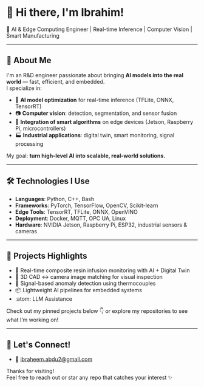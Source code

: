 # 👋 Hi there, I'm Ibrahim!

🎯 AI & Edge Computing Engineer | Real-time Inference | Computer Vision | Smart Manufacturing

---

## 🧠 About Me

I'm an R&D engineer passionate about bringing **AI models into the real world** — fast, efficient, and embedded.  
I specialize in:

- 🧠 **AI model optimization** for real-time inference (TFLite, ONNX, TensorRT)
- 📷 **Computer vision**: detection, segmentation, and sensor fusion
- 🧩 **Integration of smart algorithms** on edge devices (Jetson, Raspberry Pi, microcontrollers)
- 🏭 **Industrial applications**: digital twin, smart monitoring, signal processing

My goal: **turn high-level AI into scalable, real-world solutions.**

---

## 🛠️ Technologies I Use

- **Languages**: Python, C++, Bash
- **Frameworks**: PyTorch, TensorFlow, OpenCV, Scikit-learn
- **Edge Tools**: TensorRT, TFLite, ONNX, OpenVINO
- **Deployment**: Docker, MQTT, OPC UA, Linux
- **Hardware**: NVIDIA Jetson, Raspberry Pi, ESP32, industrial sensors & cameras

---

## 🚀 Projects Highlights

- 🔬 Real-time composite resin infusion monitoring with AI + Digital Twin  
- 📐 3D CAD ↔️ camera image matching for visual inspection  
- 🧪 Signal-based anomaly detection using thermocouples  
- 📦 Lightweight AI pipelines for embedded systems
-  :atom: LLM Assistance

Check out my pinned projects below 👇 or explore my repositories to see what I’m working on!

---

## 🤝 Let's Connect!

- 📧 ibraheem.abdu2@gmail.com

Thanks for visiting!  
Feel free to reach out or star any repo that catches your interest ✨


<!--
**brhb/brhb** is a ✨ _special_ ✨ repository because its `README.md` (this file) appears on your GitHub profile.

Here are some ideas to get you started:

- 🔭 I’m currently working on ...
- 🌱 I’m currently learning ...
- 👯 I’m looking to collaborate on ...
- 🤔 I’m looking for help with ...
- 💬 Ask me about ...
- 📫 How to reach me: ...
- 😄 Pronouns: ...
- ⚡ Fun fact: ...
-->
